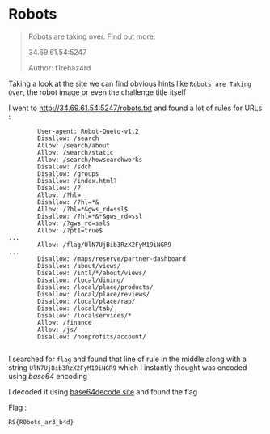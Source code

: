 # Robots

>Robots are taking over. Find out more.
>
>34.69.61.54:5247
>
>Author: f1rehaz4rd

Taking a look at the site we can find obvious hints like `Robots are Taking Over`, the robot image or even the challenge title itself

I went to http://34.69.61.54:5247/robots.txt and found a lot of rules for URLs :

```
        User-agent: Robot-Queto-v1.2
        Disallow: /search
        Allow: /search/about
        Allow: /search/static
        Allow: /search/howsearchworks
        Disallow: /sdch
        Disallow: /groups
        Disallow: /index.html?
        Disallow: /?
        Allow: /?hl=
        Disallow: /?hl=*&
        Allow: /?hl=*&gws_rd=ssl$
        Disallow: /?hl=*&*&gws_rd=ssl
        Allow: /?gws_rd=ssl$
        Allow: /?pt1=true$
...
        Allow: /flag/UlN7UjBib3RzX2FyM19iNGR9
...
        Disallow: /maps/reserve/partner-dashboard
        Disallow: /about/views/
        Disallow: /intl/*/about/views/
        Disallow: /local/dining/
        Disallow: /local/place/products/
        Disallow: /local/place/reviews/
        Disallow: /local/place/rap/
        Disallow: /local/tab/
        Disallow: /localservices/*
        Allow: /finance
        Allow: /js/
        Disallow: /nonprofits/account/
  
```

I searched for `flag` and found that line of rule in the middle along with a string `UlN7UjBib3RzX2FyM19iNGR9` which I instantly thought was encoded using *base64* encoding

I decoded it using [base64decode site](https://www.base64decode.org/) and found the flag

Flag :

```
RS{R0bots_ar3_b4d}
```


